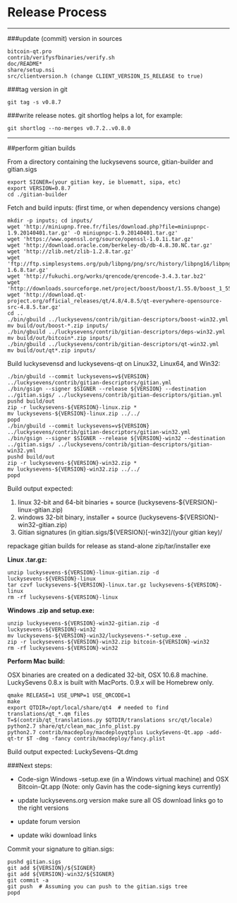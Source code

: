 Release Process
====================

* * *

###update (commit) version in sources


	bitcoin-qt.pro
	contrib/verifysfbinaries/verify.sh
	doc/README*
	share/setup.nsi
	src/clientversion.h (change CLIENT_VERSION_IS_RELEASE to true)

###tag version in git

	git tag -s v0.8.7

###write release notes. git shortlog helps a lot, for example:

	git shortlog --no-merges v0.7.2..v0.8.0

* * *

##perform gitian builds

 From a directory containing the luckysevens source, gitian-builder and gitian.sigs
  
	export SIGNER=(your gitian key, ie bluematt, sipa, etc)
	export VERSION=0.8.7
	cd ./gitian-builder

 Fetch and build inputs: (first time, or when dependency versions change)

	mkdir -p inputs; cd inputs/
	wget 'http://miniupnp.free.fr/files/download.php?file=miniupnpc-1.9.20140401.tar.gz' -O miniupnpc-1.9.20140401.tar.gz'
	wget 'https://www.openssl.org/source/openssl-1.0.1i.tar.gz'
	wget 'http://download.oracle.com/berkeley-db/db-4.8.30.NC.tar.gz'
	wget 'http://zlib.net/zlib-1.2.8.tar.gz'
	wget 'ftp://ftp.simplesystems.org/pub/libpng/png/src/history/libpng16/libpng-1.6.8.tar.gz'
	wget 'http://fukuchi.org/works/qrencode/qrencode-3.4.3.tar.bz2'
	wget 'http://downloads.sourceforge.net/project/boost/boost/1.55.0/boost_1_55_0.tar.bz2'
	wget 'http://download.qt-project.org/official_releases/qt/4.8/4.8.5/qt-everywhere-opensource-src-4.8.5.tar.gz'
	cd ..
	./bin/gbuild ../luckysevens/contrib/gitian-descriptors/boost-win32.yml
	mv build/out/boost-*.zip inputs/
	./bin/gbuild ../luckysevens/contrib/gitian-descriptors/deps-win32.yml
	mv build/out/bitcoin*.zip inputs/
	./bin/gbuild ../luckysevens/contrib/gitian-descriptors/qt-win32.yml
	mv build/out/qt*.zip inputs/

 Build luckysevensd and luckysevens-qt on Linux32, Linux64, and Win32:
  
	./bin/gbuild --commit luckysevens=v${VERSION} ../luckysevens/contrib/gitian-descriptors/gitian.yml
	./bin/gsign --signer $SIGNER --release ${VERSION} --destination ../gitian.sigs/ ../luckysevens/contrib/gitian-descriptors/gitian.yml
	pushd build/out
	zip -r luckysevens-${VERSION}-linux.zip *
	mv luckysevens-${VERSION}-linux.zip ../../
	popd
	./bin/gbuild --commit luckysevens=v${VERSION} ../luckysevens/contrib/gitian-descriptors/gitian-win32.yml
	./bin/gsign --signer $SIGNER --release ${VERSION}-win32 --destination ../gitian.sigs/ ../luckysevens/contrib/gitian-descriptors/gitian-win32.yml
	pushd build/out
	zip -r luckysevens-${VERSION}-win32.zip *
	mv luckysevens-${VERSION}-win32.zip ../../
	popd

  Build output expected:

  1. linux 32-bit and 64-bit binaries + source (luckysevens-${VERSION}-linux-gitian.zip)
  2. windows 32-bit binary, installer + source (luckysevens-${VERSION}-win32-gitian.zip)
  3. Gitian signatures (in gitian.sigs/${VERSION}[-win32]/(your gitian key)/

repackage gitian builds for release as stand-alone zip/tar/installer exe

**Linux .tar.gz:**

	unzip luckysevens-${VERSION}-linux-gitian.zip -d luckysevens-${VERSION}-linux
	tar czvf luckysevens-${VERSION}-linux.tar.gz luckysevens-${VERSION}-linux
	rm -rf luckysevens-${VERSION}-linux

**Windows .zip and setup.exe:**

	unzip luckysevens-${VERSION}-win32-gitian.zip -d luckysevens-${VERSION}-win32
	mv luckysevens-${VERSION}-win32/luckysevens-*-setup.exe .
	zip -r luckysevens-${VERSION}-win32.zip bitcoin-${VERSION}-win32
	rm -rf luckysevens-${VERSION}-win32

**Perform Mac build:**

  OSX binaries are created on a dedicated 32-bit, OSX 10.6.8 machine.
  LuckySevens 0.8.x is built with MacPorts.  0.9.x will be Homebrew only.

	qmake RELEASE=1 USE_UPNP=1 USE_QRCODE=1
	make
	export QTDIR=/opt/local/share/qt4  # needed to find translations/qt_*.qm files
	T=$(contrib/qt_translations.py $QTDIR/translations src/qt/locale)
	python2.7 share/qt/clean_mac_info_plist.py
	python2.7 contrib/macdeploy/macdeployqtplus LuckySevens-Qt.app -add-qt-tr $T -dmg -fancy contrib/macdeploy/fancy.plist

 Build output expected: LuckySevens-Qt.dmg

###Next steps:

* Code-sign Windows -setup.exe (in a Windows virtual machine) and
  OSX Bitcoin-Qt.app (Note: only Gavin has the code-signing keys currently)

* update luckysevens.org version
  make sure all OS download links go to the right versions

* update forum version

* update wiki download links

Commit your signature to gitian.sigs:

	pushd gitian.sigs
	git add ${VERSION}/${SIGNER}
	git add ${VERSION}-win32/${SIGNER}
	git commit -a
	git push  # Assuming you can push to the gitian.sigs tree
	popd

